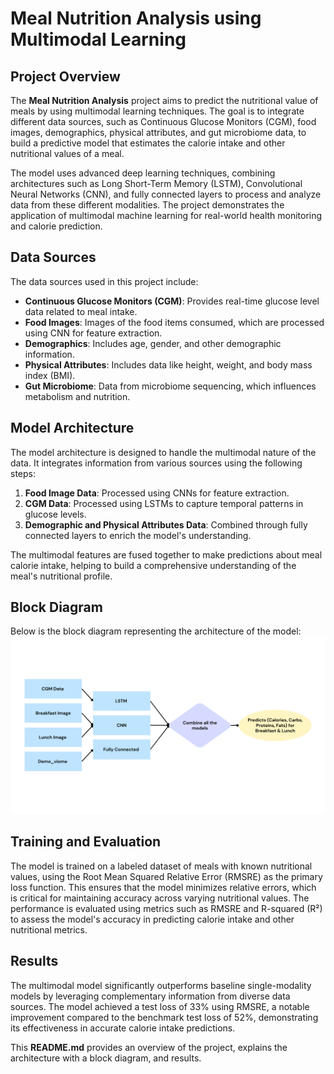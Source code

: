 # Meal Nutrition Analysis using Multimodal Learning

## Project Overview

The **Meal Nutrition Analysis** project aims to predict the nutritional value of meals by using multimodal learning techniques. The goal is to integrate different data sources, such as Continuous Glucose Monitors (CGM), food images, demographics, physical attributes, and gut microbiome data, to build a predictive model that estimates the calorie intake and other nutritional values of a meal.

The model uses advanced deep learning techniques, combining architectures such as Long Short-Term Memory (LSTM), Convolutional Neural Networks (CNN), and fully connected layers to process and analyze data from these different modalities. The project demonstrates the application of multimodal machine learning for real-world health monitoring and calorie prediction.

## Data Sources

The data sources used in this project include:
- **Continuous Glucose Monitors (CGM)**: Provides real-time glucose level data related to meal intake.
- **Food Images**: Images of the food items consumed, which are processed using CNN for feature extraction.
- **Demographics**: Includes age, gender, and other demographic information.
- **Physical Attributes**: Includes data like height, weight, and body mass index (BMI).
- **Gut Microbiome**: Data from microbiome sequencing, which influences metabolism and nutrition.

## Model Architecture

The model architecture is designed to handle the multimodal nature of the data. It integrates information from various sources using the following steps:
1. **Food Image Data**: Processed using CNNs for feature extraction.
2. **CGM Data**: Processed using LSTMs to capture temporal patterns in glucose levels.
3. **Demographic and Physical Attributes Data**: Combined through fully connected layers to enrich the model's understanding.

The multimodal features are fused together to make predictions about meal calorie intake, helping to build a comprehensive understanding of the meal's nutritional profile.

## Block Diagram

Below is the block diagram representing the architecture of the model:
![Block Diagram](https://github.com/Chetansai11/MEAL_NUTRITION_ANALYSIS/blob/main/model%20(1).png)


## Training and Evaluation

The model is trained on a labeled dataset of meals with known nutritional values, using the Root Mean Squared Relative Error (RMSRE) as the primary loss function. This ensures that the model minimizes relative errors, which is critical for maintaining accuracy across varying nutritional values. The performance is evaluated using metrics such as RMSRE and R-squared (R²) to assess the model's accuracy in predicting calorie intake and other nutritional metrics.

## Results

The multimodal model significantly outperforms baseline single-modality models by leveraging complementary information from diverse data sources. The model achieved a test loss of 33% using RMSRE, a notable improvement compared to the benchmark test loss of 52%, demonstrating its effectiveness in accurate calorie intake predictions.

This **README.md** provides an overview of the project, explains the architecture with a block diagram, and results.
